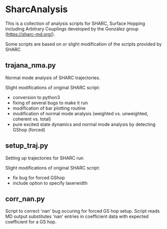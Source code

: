 # SharcAnalysis

This is a collection of analysis scripts for SHARC, Surface Hopping including Arbitrary Couplings developed by the González group (https://sharc-md.org/).

Some scripts are based on or slight modification of the scripts provided by SHARC

## trajana_nma.py
Normal mode analysis of SHARC trajectories.

Slight modifications of original SHARC script:

- conversion to python3
- fixing of several bugs to make it run
- modification of bar plotting routine
- modification of normal mode analysis (weighted vs. unweighted, coherent vs. total)
- pure excited state dynamics and normal mode analysis by detecting GShop (forced)

## setup_traj.py
Setting up trajectories for SHARC run

Slight modifications of original SHARC script:

- fix bug for forced GShop
- include option to specify laserwidth

## corr_nan.py
Script to correct 'nan' bug occuring for forced GS hop setup.
Script reads MD output substitutes 'nan' entries in coefficient data with expected coefficient for a GS hop. 

